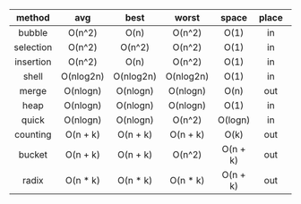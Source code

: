 |  method   |    avg    |   best    |   worst   |  space   | place | stability |
| :-------: | :-------: | :-------: | :-------: | :------: | :---: | :-------: |
|  bubble   |  O(n^2)   |   O(n)    |  O(n^2)   |   O(1)   |  in   |     y     |
| selection |  O(n^2)   |  O(n^2)   |  O(n^2)   |   O(1)   |  in   |     n     |
| insertion |  O(n^2)   |   O(n)    |  O(n^2)   |   O(1)   |  in   |     y     |
|   shell   | O(nlog2n) | O(nlog2n) | O(nlog2n) |   O(1)   |  in   |     n     |
|   merge   | O(nlogn)  | O(nlogn)  | O(nlogn)  |   O(n)   |  out  |     y     |
|   heap    | O(nlogn)  | O(nlogn)  | O(nlogn)  |   O(1)   |  in   |     n     |
|   quick   | O(nlogn)  | O(nlogn)  |  O(n^2)   | O(logn)  |  in   |     n     |
| counting  | O(n + k)  | O(n + k)  | O(n + k)  |   O(k)   |  out  |     y     |
|  bucket   | O(n + k)  | O(n + k)  |  O(n^2)   | O(n + k) |  out  |     y     |
|   radix   | O(n * k)  | O(n * k)  | O(n * k)  | O(n + k) |  out  |     y     |